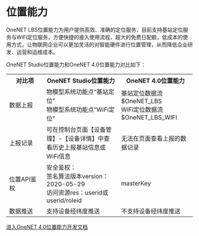 <h1>位置能力</h1>


OneNET LBS位置能力为用户提供高效、准确的定位服务，目前支持基站定位服务与WiFi定位服务，方便快捷的接入使用流程，超大的免费日配额，低成本的使用方式，让物联网企业可以更加灵活的对智能硬件进行位置管理，从而降低企业研发、运营和运维成本。

OneNET Studio位置能力和OneNET 4.0位置能力对比如下：

<table>
<tr><th width="20%">对比项</th><th width="40%">OneNET Studio位置能力</th><th>OneNET 4.0位置能力</th></tr>
<tr><td>数据上报</td><td>物模型系统功能点“基站定位”<br>物模型系统功能点“WiFi定位”</td><td>基站定位数据流$OneNET_LBS<br>WiFi定位数据流$OneNET_LBS_WIFI</td></tr>
<tr><td>上报记录</td><td>可在控制台页面【设备管理】-【设备详情】中查看历史上报基站信息或WiFi信息</td><td>无法在页面查看上报的数据记录</td></tr>
<tr><td>位置API鉴权</td><td>安全鉴权：<br>签名算法版本version：2020-05-29<br>访问资源res：userid或userid/roleid</td><td>masterKey</td></tr>
<tr><td>数据推送</td><td>支持设备经纬度推送</td><td>不支持设备经纬度推送</td></tr>
</table>

[进入OneNET 4.0位置能力开发文档](https://open.iot.10086.cn/doc/lbs/)